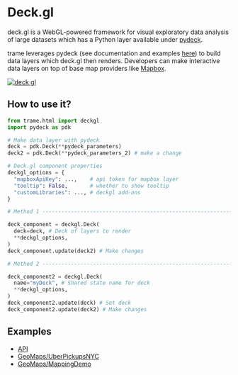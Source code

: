 # Deck.gl

deck.gl is a WebGL-powered framework for visual exploratory data analysis of large datasets which has a Python layer available under [pydeck](https://pydeck.gl/).

trame leverages pydeck (see documentation and examples [here](https://deckgl.readthedocs.io/en/latest/)) to build data layers which deck.gl then renders. Developers can make interactive data layers on top of base map providers like [Mapbox](https://github.com/Kitware/trame/blob/3cec4490d9a550d61e44dc1a4c1b059c66a2ce54/examples/v1/PlainPython/GeoMaps/MappingDemo/app.py#L10).

[![deck gl](/trame/images/module-deckgl-pydeck.jpg)](https://deckgl.readthedocs.io/en/latest/)

## How to use it?

```python
from trame.html import deckgl
import pydeck as pdk

# Make data layer with pydeck
deck = pdk.Deck(**pydeck_parameters)
deck2 = pdk.Deck(**pydeck_parameters_2) # make a change

# Deck.gl component properties
deckgl_options = {
  "mapboxApiKey": ...,    # api token for mapbox layer
  "tooltip": False,       # whether to show tooltip
  "customLibraries": ..., # deckgl add-ons
}

# Method 1 ----------------------------------------------------------------------

deck_component = deckgl.Deck(
  deck=deck, # Deck of layers to render
  **deckgl_options,
)
deck_component.update(deck2) # Make changes

# Method 2 ----------------------------------------------------------------------

deck_component2 = deckgl.Deck(
  name="myDeck", # Shared state name for deck
  **deckgl_options,
)
deck_component2.update(deck) # Set deck
deck_component2.update(deck2) # Make changes
```

## Examples

- [API](https://trame.readthedocs.io/en/latest/trame.html.deckgl.html)
- [GeoMaps/UberPickupsNYC](https://github.com/Kitware/trame/blob/master/examples/v1/PlainPython/GeoMaps/UberPickupsNYC)
- [GeoMaps/MappingDemo](https://github.com/Kitware/trame/blob/master/examples/v1/PlainPython/GeoMaps/MappingDemo)
